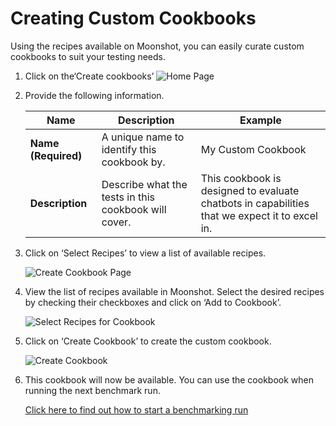 # Creating Custom Cookbooks

Using the recipes available on Moonshot, you can easily curate custom cookbooks to suit your testing needs. 

1. Click on the‘Create cookbooks’
    ![Home Page](./imgs/create_custom_cookbook(36).png)

2. Provide the following information.

    |    Name     | Description                        |  Example |
    |--------------|--------------------------------------------------------------------|------------------|
    | **Name (Required)** | A unique name to identify this cookbook by. | My Custom Cookbook |
    | **Description** | Describe what the tests in this cookbook will cover. | This cookbook is designed to evaluate chatbots in capabilities that we expect it to excel in. |

3. Click on ‘Select Recipes’ to view a list of available recipes. 

    ![Create Cookbook Page](./imgs/select_recipe_for_cookbook(37).png)


4. View the list of recipes available in Moonshot. Select the desired recipes by checking their checkboxes and click on ‘Add to Cookbook’. 

    ![Select Recipes for Cookbook](./imgs/add_to_cookbook(38).png)

5. Click on ‘Create Cookbook’ to create the custom cookbook. 

    ![Create Cookbook](./imgs/create_cookbook(39).png)

6. This cookbook will now be available. You can use the cookbook when running the next benchmark run. 

    [Click here to find out how to start a benchmarking run](./choosing_relevant_tests.md) 
